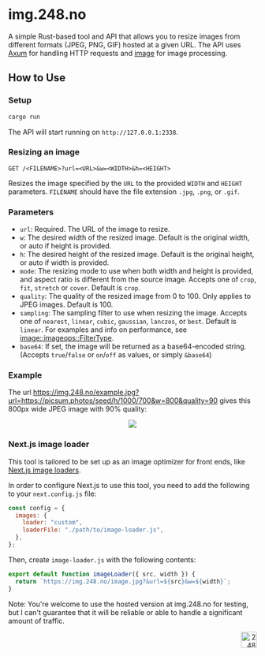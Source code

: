 # img.248.no

A simple Rust-based tool and API that allows you to resize images from different formats (JPEG, PNG, GIF) hosted at a given URL. The API uses [Axum](https://docs.rs/axum/) for handling HTTP requests and [image](https://docs.rs/image/) for image processing.

## How to Use

### Setup

```bash
cargo run
```

The API will start running on `http://127.0.0.1:2338`.

### Resizing an image

`GET /<FILENAME>?url=<URL>&w=<WIDTH>&h=<HEIGHT>`

Resizes the image specified by the `URL` to the provided `WIDTH` and `HEIGHT` parameters. `FILENAME` should have the file extension `.jpg`, `.png`, or `.gif`.

### Parameters

- `url`: Required. The URL of the image to resize.
- `w`: The desired width of the resized image. Default is the original width, or auto if height is provided.
- `h`: The desired height of the resized image. Default is the original height, or auto if width is provided.
- `mode`: The resizing mode to use when both width and height is provided, and aspect ratio is different from the source image. Accepts one of `crop`, `fit`, `stretch` or `cover`. Default is `crop`.
- `quality`: The quality of the resized image from 0 to 100. Only applies to JPEG images. Default is 100.
- `sampling`: The sampling filter to use when resizing the image. Accepts one of `nearest`, `linear`, `cubic`, `gaussian`, `lanczos`, or `best`. Default is `linear`. For examples and info on performance, see [image::imageops::FilterType](https://docs.rs/image/latest/image/imageops/enum.FilterType.html).
- `base64`: If set, the image will be returned as a base64-encoded string. (Accepts `true`/`false` or `on`/`off` as values, or simply `&base64`)

### Example

The url https://img.248.no/example.jpg?url=https://picsum.photos/seed/h/1000/700&w=800&quality=90 gives this 800px wide JPEG image with 90% quality:

<div align="center">
  <a href="https://img.248.no/example.jpg?url=https://picsum.photos/seed/h/1000/700&w=800&quality=90">
    <img src="https://img.248.no/example.jpg?url=https://picsum.photos/seed/h/1000/700&w=800&quality=90">
  </a>
</div>

### Next.js image loader

This tool is tailored to be set up as an image optimizer for front ends, like [Next.js image loaders](https://nextjs.org/docs/app/api-reference/next-config-js/images).

In order to configure Next.js to use this tool, you need to add the following to your `next.config.js` file:

```js
const config = {
  images: {
    loader: "custom",
    loaderFile: "./path/to/image-loader.js",
  },
};
```

Then, create `image-loader.js` with the following contents:

```js
export default function imageLoader({ src, width }) {
  return `https://img.248.no/image.jpg?&url=${src}&w=${width}`;
}
```

Note: You're welcome to use the hosted version at img.248.no for testing, but I can't guarantee that it will be reliable or able to handle a significant amount of traffic.

<div align="right"><img src="https://github-production-user-asset-6210df.s3.amazonaws.com/1774972/269361517-d0d8e30e-4a25-4ba2-b926-2a42da1156f8.svg" width="32" alt="248"></div>
